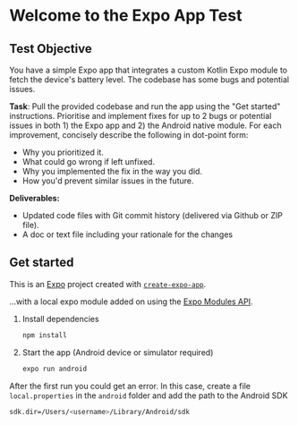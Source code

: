 # Welcome to the Expo App Test

## Test Objective

You have a simple Expo app that integrates a custom Kotlin Expo module to fetch the device's battery level. The codebase has some bugs and potential issues.

**Task**: Pull the provided codebase and run the app using the "Get started" instructions. Prioritise and implement fixes for up to 2 bugs or potential issues in both 1) the Expo app and 2) the Android native module. For each improvement, concisely describe the following in dot-point form:

* Why you prioritized it.
* What could go wrong if left unfixed.
* Why you implemented the fix in the way you did.
* How you'd prevent similar issues in the future.

**Deliverables:**
* Updated code files with Git commit history (delivered via Github or ZIP file).
* A doc or text file including your rationale for the changes

## Get started

This is an [Expo](https://expo.dev) project created with [`create-expo-app`](https://www.npmjs.com/package/create-expo-app).

...with a local expo module added on using the [Expo Modules API](https://docs.expo.dev/modules/third-party-library/).

1. Install dependencies

   ```bash
   npm install
   ```

2. Start the app (Android device or simulator required)

   ```bash
   expo run android
   ```

After the first run you could get an error. In this case, create a file `local.properties` in the `android` folder 
and add the path to the Android SDK

   ```bash
   sdk.dir=/Users/<username>/Library/Android/sdk
   ```

